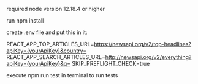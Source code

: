 required node version 12.18.4 or higher

run npm install

create .env file and put this in it:

REACT_APP_TOP_ARTICLES_URL=https://newsapi.org/v2/top-headlines?apiKey={yourApiKey}&country=
REACT_APP_SEARCH_ARTICLES_URL=http://newsapi.org/v2/everything?apiKey={yourApiKey}&q=
SKIP_PREFLIGHT_CHECK=true

execute npm run test in terminal to run tests
